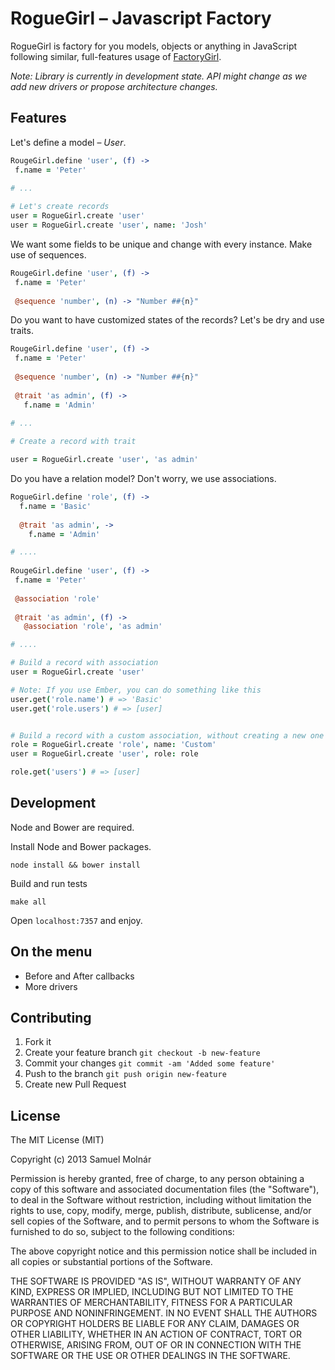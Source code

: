 # RogueGirl &ndash; Javascript Factory

RogueGirl is factory for you models, objects or anything in JavaScript following similar, full-features usage of [FactoryGirl](https://github.com/thoughtbot/factory_girl).

*Note: Library is currently in development state. API might change as we add new drivers or propose architecture changes.*

## Features

Let's define a model &ndash; *User*.

```coffeescript
RougeGirl.define 'user', (f) ->
 f.name = 'Peter'
 
# ...

# Let's create records
user = RogueGirl.create 'user'
user = RogueGirl.create 'user', name: 'Josh'
````

We want some fields to be unique and change with every instance. Make use of sequences.


```coffeescript
RougeGirl.define 'user', (f) ->
 f.name = 'Peter'
 
 @sequence 'number', (n) -> "Number ##{n}"
````

Do you want to have customized states of the records? Let's be dry and use traits.

```coffeescript
RougeGirl.define 'user', (f) ->
 f.name = 'Peter'
 
 @sequence 'number', (n) -> "Number ##{n}"
 
 @trait 'as admin', (f) ->
   f.name = 'Admin'
   
# ...

# Create a record with trait

user = RogueGirl.create 'user', 'as admin'
````

Do you have a relation model? Don't worry, we use associations.

```coffeescript
RogueGirl.define 'role', (f) ->
  f.name = 'Basic'
  
  @trait 'as admin', ->
    f.name = 'Admin'

# ....
    
RougeGirl.define 'user', (f) ->
 f.name = 'Peter'
 
 @association 'role'
 
 @trait 'as admin', (f) ->
   @association 'role', 'as admin'

# ....

# Build a record with association
user = RogueGirl.create 'user'

# Note: If you use Ember, you can do something like this
user.get('role.name') # => 'Basic'
user.get('role.users') # => [user]


# Build a record with a custom association, without creating a new one
role = RogueGirl.create 'role', name: 'Custom'
user = RogueGirl.create 'user', role: role

role.get('users') # => [user]
````

## Development

Node and Bower are required.

Install Node and Bower packages.

```
node install && bower install
```

Build and run tests

```
make all
```

Open `localhost:7357` and enjoy.

## On the menu

* Before and After callbacks
* More drivers

## Contributing

1. Fork it
2. Create your feature branch `git checkout -b new-feature`
3. Commit your changes `git commit -am 'Added some feature'`
4. Push to the branch `git push origin new-feature`
5. Create new Pull Request

## License

The MIT License (MIT)

Copyright (c) 2013 Samuel Molnár

Permission is hereby granted, free of charge, to any person obtaining a copy of this software and associated documentation files (the "Software"), to deal in the Software without restriction, including without limitation the rights to use, copy, modify, merge, publish, distribute, sublicense, and/or sell copies of the Software, and to permit persons to whom the Software is furnished to do so, subject to the following conditions:

The above copyright notice and this permission notice shall be included in all copies or substantial portions of the Software.

THE SOFTWARE IS PROVIDED "AS IS", WITHOUT WARRANTY OF ANY KIND, EXPRESS OR IMPLIED, INCLUDING BUT NOT LIMITED TO THE WARRANTIES OF MERCHANTABILITY, FITNESS FOR A PARTICULAR PURPOSE AND NONINFRINGEMENT. IN NO EVENT SHALL THE AUTHORS OR COPYRIGHT HOLDERS BE LIABLE FOR ANY CLAIM, DAMAGES OR OTHER LIABILITY, WHETHER IN AN ACTION OF CONTRACT, TORT OR OTHERWISE, ARISING FROM, OUT OF OR IN CONNECTION WITH THE SOFTWARE OR THE USE OR OTHER DEALINGS IN THE SOFTWARE.


